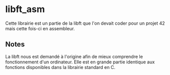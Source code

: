 libft_asm
====================

Cette librairie est un partie de la libft que l'on devait coder pour un projet 42 mais cette fois-ci en assembleur.

## Notes

La libft nous est demandé à l'origine afin de mieux comprendre le fonctionnement d'un ordinateur.
Elle est en grande partie identique aux fonctions disponibles dans la librairie standard en C.
